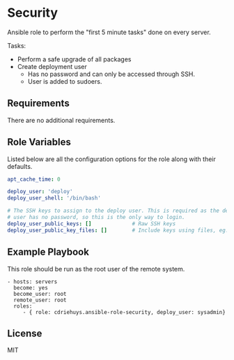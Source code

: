 Security
=========

Ansible role to perform the "first 5 minute tasks" done on every server.

Tasks:

- Perform a safe upgrade of all packages
- Create deployment user
  - Has no password and can only be accessed through SSH.
  - User is added to sudoers.

Requirements
------------

There are no additional requirements.

Role Variables
--------------

Listed below are all the configuration options for the role along with their defaults.

```YAML
apt_cache_time: 0

deploy_user: 'deploy'
deploy_user_shell: '/bin/bash'

# The SSH keys to assign to the deploy user. This is required as the deployment
# user has no password, so this is the only way to login.
deploy_user_public_keys: []             # Raw SSH keys
deploy_user_public_key_files: []        # Include keys using files, eg: ~/.ssh/id_rsa.pub
```

Example Playbook
----------------

This role should be run as the root user of the remote system.

    - hosts: servers
      become: yes
      become_user: root
      remote_user: root
      roles:
         - { role: cdriehuys.ansible-role-security, deploy_user: sysadmin}

License
-------

MIT
